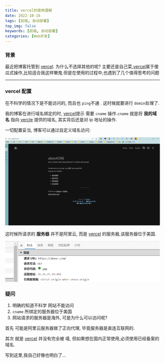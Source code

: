 ```yaml
---
title: vercel的使用理解
date: 2022-10-16
tags: [前端, 自动部署]
top_img: false
keywords: [前端, 自动部署]
categories: [Web开发]
---
```


### 背景

最近把博客托管到 [vercel](). 为什么不选择其他的呢? 主要还是自己菜,[vercel]()属于傻瓜式操作,比较适合我这样懒鬼.但是在使用的过程中,也遇到了几个值得思考的问题

---

### vercel 配置

在不科学的情况下是不能访问的, 而且也 `ping`不通 . 这时候就要进行 `domin`处理了.

我的博客在进行域名绑定的时, [vercel]()提示 需要 `cname` 操作.`cname` 就是将 **我的域名** 指向 [vercle]() 提供的域名, 其实背后还是对 ip 地址的操作.

一切配置妥当, 博客可以通过自定义域名访问:

![](../assets/blog.jpg)


这时候所请求的 **服务器** 并不是阿里云, 而是 [vercel]() 的服务器,该服务器位于美国.

![](../assets/ip.jpg)

### 疑问

1. 明确的知道不科学 网站不能访问
2. `cname` 所绑定的服务器位于美国
3. 网站请求的服务器是海外, 可是为什么可以访问呢?

首先 可能是阿里云服务器做了正向代理, 毕竟服务器是直连互联网的.

其次 就是 [vercel]() 并没有完全被 墙, 但如果想在国内正常使用,必须使用已经备案的域名.

写到这里,我自己好像也明白了...